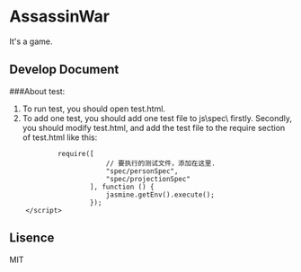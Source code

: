 AssassinWar
=============================
It's a game.

Develop Document
-----------------------------
###About test:
1. To run test, you should open test.html.
2. To add one test, you should add one test file to js\spec\ firstly. Secondly, you should modify test.html, and add the test file to the require section of test.html like this:
```    <script>
            require([
                        // 要执行的测试文件，添加在这里.
                        "spec/personSpec",
                        "spec/projectionSpec"
                    ], function () {
                        jasmine.getEnv().execute();
                    });
    </script>
```

Lisence
-----------------------------
MIT
